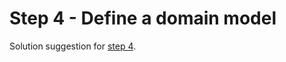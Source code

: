 # Step 4 - Define a domain model

Solution suggestion for [step 4](https://github.com/nrkno/dotnetskolen/blob/main/README_EN.md#step-4---defining-the-domain-model).

